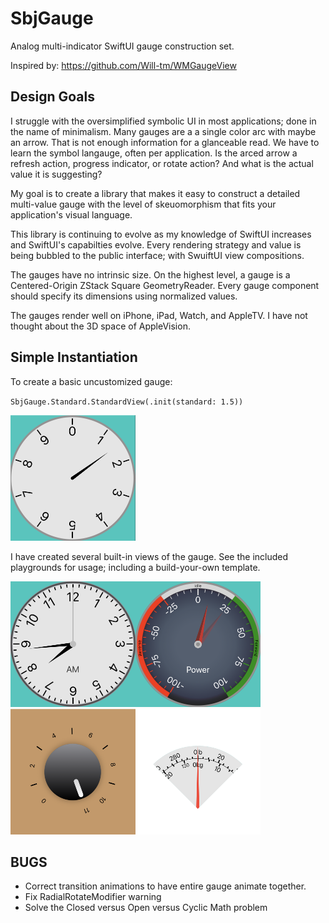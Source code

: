 # SbjGauge

Analog multi-indicator SwiftUI gauge construction set.

Inspired by: https://github.com/Will-tm/WMGaugeView

## Design Goals

I struggle with the oversimplified symbolic UI in most applications; done in the name of minimalism. Many gauges are a a single color arc with maybe an arrow. That is not enough information for a glanceable read. We have to learn the symbol langauge, often per application. Is the arced arrow a refresh action, progress indicator, or rotate action? And what is the actual value it is suggesting?

My goal is to create a library that makes it easy to construct a detailed multi-value gauge with the level of skeuomorphism that fits your application's visual language.

This library is continuing to evolve as my knowledge of SwiftUI increases and SwiftUI's capabilties evolve. Every rendering strategy and value is being bubbled to the public interface; with SwuiftUI view compositions.

The gauges have no intrinsic size. On the highest level, a gauge is a Centered-Origin ZStack Square GeometryReader. Every gauge component should specify its dimensions using normalized values.

The gauges render well on iPhone, iPad, Watch, and AppleTV. I have not thought about the 3D space of AppleVision.

## Simple Instantiation

To create a basic uncustomized gauge:

`SbjGauge.Standard.StandardView(.init(standard: 1.5))`

<img src="Sample-Default.png" alt="Default" width="200">

I have created several built-in views of the gauge. See the included playgrounds for usage; including a build-your-own template.

<img src="Images/Sample-Clock.png" alt="Clock" width="200"><img src="Images/Sample-Power.png" alt="Power" width="200"><img src="Images/Sample-UpTo11.png" alt="UpTo11" width="200"><img src="Images/Sample-Scale.png" alt="Scale" width="200">


## BUGS
- Correct transition animations to have entire gauge animate together.
- Fix RadialRotateModifier warning
- Solve the Closed versus Open versus Cyclic Math problem
